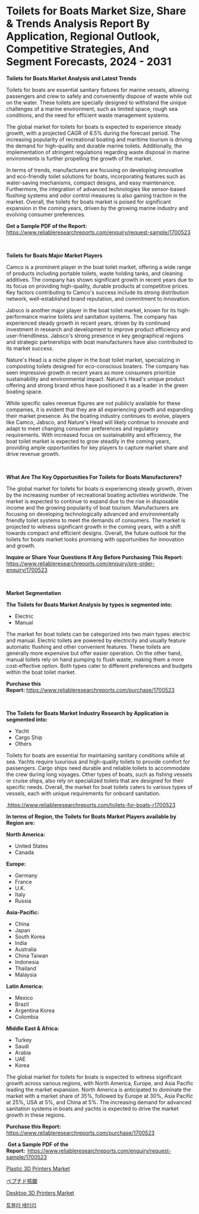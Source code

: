 <p><h1>Toilets for Boats Market Size, Share & Trends Analysis Report By Application, Regional Outlook, Competitive Strategies, And Segment Forecasts, 2024 - 2031</h1></p><p><strong>Toilets for Boats Market Analysis and Latest Trends</strong></p>
<p><p>Toilets for boats are essential sanitary fixtures for marine vessels, allowing passengers and crew to safely and conveniently dispose of waste while out on the water. These toilets are specially designed to withstand the unique challenges of a marine environment, such as limited space, rough sea conditions, and the need for efficient waste management systems.</p><p>The global market for toilets for boats is expected to experience steady growth, with a projected CAGR of 6.5% during the forecast period. The increasing popularity of recreational boating and maritime tourism is driving the demand for high-quality and durable marine toilets. Additionally, the implementation of stringent regulations regarding waste disposal in marine environments is further propelling the growth of the market.</p><p>In terms of trends, manufacturers are focusing on developing innovative and eco-friendly toilet solutions for boats, incorporating features such as water-saving mechanisms, compact designs, and easy maintenance. Furthermore, the integration of advanced technologies like sensor-based flushing systems and odor control measures is also gaining traction in the market. Overall, the toilets for boats market is poised for significant expansion in the coming years, driven by the growing marine industry and evolving consumer preferences.</p></p>
<p><strong>Get a Sample PDF of the Report:&nbsp;</strong> <a href="https://www.reliableresearchreports.com/enquiry/request-sample/1700523">https://www.reliableresearchreports.com/enquiry/request-sample/1700523</a></p>
<p>&nbsp;</p>
<p><strong>Toilets for Boats Major Market Players</strong></p>
<p><p>Camco is a prominent player in the boat toilet market, offering a wide range of products including portable toilets, waste holding tanks, and cleaning additives. The company has shown significant growth in recent years due to its focus on providing high-quality, durable products at competitive prices. Key factors contributing to Camco's success include its strong distribution network, well-established brand reputation, and commitment to innovation.</p><p>Jabsco is another major player in the boat toilet market, known for its high-performance marine toilets and sanitation systems. The company has experienced steady growth in recent years, driven by its continued investment in research and development to improve product efficiency and user-friendliness. Jabsco's strong presence in key geographical regions and strategic partnerships with boat manufacturers have also contributed to its market success.</p><p>Nature's Head is a niche player in the boat toilet market, specializing in composting toilets designed for eco-conscious boaters. The company has seen impressive growth in recent years as more consumers prioritize sustainability and environmental impact. Nature's Head's unique product offering and strong brand ethos have positioned it as a leader in the green boating space.</p><p>While specific sales revenue figures are not publicly available for these companies, it is evident that they are all experiencing growth and expanding their market presence. As the boating industry continues to evolve, players like Camco, Jabsco, and Nature's Head will likely continue to innovate and adapt to meet changing consumer preferences and regulatory requirements. With increased focus on sustainability and efficiency, the boat toilet market is expected to grow steadily in the coming years, providing ample opportunities for key players to capture market share and drive revenue growth.</p></p>
<p>&nbsp;</p>
<p><strong>What Are The Key Opportunities For Toilets for Boats Manufacturers?</strong></p>
<p><p>The global market for toilets for boats is experiencing steady growth, driven by the increasing number of recreational boating activities worldwide. The market is expected to continue to expand due to the rise in disposable income and the growing popularity of boat tourism. Manufacturers are focusing on developing technologically advanced and environmentally friendly toilet systems to meet the demands of consumers. The market is projected to witness significant growth in the coming years, with a shift towards compact and efficient designs. Overall, the future outlook for the toilets for boats market looks promising with opportunities for innovation and growth.</p></p>
<p><strong>Inquire or Share Your Questions If Any Before Purchasing This Report:</strong> <a href="https://www.reliableresearchreports.com/enquiry/pre-order-enquiry/1700523">https://www.reliableresearchreports.com/enquiry/pre-order-enquiry/1700523</a></p>
<p>&nbsp;</p>
<p><strong>Market Segmentation</strong></p>
<p><strong>The Toilets for Boats Market Analysis by types is segmented into:</strong></p>
<p><ul><li>Electric</li><li>Manual</li></ul></p>
<p><p>The market for boat toilets can be categorized into two main types: electric and manual. Electric toilets are powered by electricity and usually feature automatic flushing and other convenient features. These toilets are generally more expensive but offer easier operation. On the other hand, manual toilets rely on hand pumping to flush waste, making them a more cost-effective option. Both types cater to different preferences and budgets within the boat toilet market.</p></p>
<p><strong>Purchase this Report:&nbsp;</strong><a href="https://www.reliableresearchreports.com/purchase/1700523">https://www.reliableresearchreports.com/purchase/1700523</a></p>
<p>&nbsp;</p>
<p><strong>The Toilets for Boats Market Industry Research by Application is segmented into:</strong></p>
<p><ul><li>Yacht</li><li>Cargo Ship</li><li>Others</li></ul></p>
<p><p>Toilets for boats are essential for maintaining sanitary conditions while at sea. Yachts require luxurious and high-quality toilets to provide comfort for passengers. Cargo ships need durable and reliable toilets to accommodate the crew during long voyages. Other types of boats, such as fishing vessels or cruise ships, also rely on specialized toilets that are designed for their specific needs. Overall, the market for boat toilets caters to various types of vessels, each with unique requirements for onboard sanitation.</p></p>
<p><a href="https://www.reliableresearchreports.com/toilets-for-boats-r1700523">&nbsp;https://www.reliableresearchreports.com/toilets-for-boats-r1700523</a></p>
<p><strong>In terms of Region, the Toilets for Boats Market Players available by Region are:</strong></p>
<p>
    <p> <strong> North America: </strong>
        <ul>
            <li>United States</li>
            <li>Canada</li>
        </ul>
        </p> 
    <p> <strong> Europe: </strong>
        <ul>
            <li>Germany</li>
            <li>France</li>
            <li>U.K.</li>
            <li>Italy</li>
            <li>Russia</li>
        </ul>
        </p> 
    <p> <strong> Asia-Pacific: </strong>
        <ul>
            <li>China</li>
            <li>Japan</li>
            <li>South Korea</li>
            <li>India</li>
            <li>Australia</li>
            <li>China Taiwan</li>
            <li>Indonesia</li>
            <li>Thailand</li>
            <li>Malaysia</li>
        </ul>
        </p> 
    <p> <strong> Latin America: </strong>
        <ul>
            <li>Mexico</li>
            <li>Brazil</li>
            <li>Argentina Korea</li>
            <li>Colombia</li>
        </ul>
        </p> 
    <p> <strong> Middle East & Africa: </strong>
        <ul>
            <li>Turkey</li>
            <li>Saudi</li>
            <li>Arabia</li>
            <li>UAE</li>
            <li>Korea</li>
        </ul>
    </p>
    </p>
<p><p>The global market for toilets for boats is expected to witness significant growth across various regions, with North America, Europe, and Asia Pacific leading the market expansion. North America is anticipated to dominate the market with a market share of 35%, followed by Europe at 30%, Asia Pacific at 25%, USA at 5%, and China at 5%. The increasing demand for advanced sanitation systems in boats and yachts is expected to drive the market growth in these regions.</p></p>
<p><strong>Purchase this Report: </strong><a href="https://www.reliableresearchreports.com/purchase/1700523">https://www.reliableresearchreports.com/purchase/1700523</a></p>
<p>&nbsp;<strong>Get a Sample PDF of the Report:&nbsp;&nbsp;</strong><a href="https://www.reliableresearchreports.com/enquiry/request-sample/1700523">https://www.reliableresearchreports.com/enquiry/request-sample/1700523</a></p>
<p><strong></strong></p>
<p><p><a href="https://github.com/jodemen/Market-Research-Report-List-2/blob/main/plastic-3d-printers-market.md">Plastic 3D Printers Market</a></p><p><a href="https://github.com/EthanMorar2011/Market-Research-Report-List-1/blob/main/598529431104.md">ペプチド核酸</a></p><p><a href="https://github.com/Sarissaschmalingtr6fz2739/Market-Research-Report-List-2/blob/main/desktop-3d-printers-market.md">Desktop 3D Printers Market</a></p><p><a href="https://github.com/wallacBahrtyinger567686/Market-Research-Report-List-1/blob/main/749869828530.md">튜블러 배터리</a></p></p>